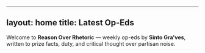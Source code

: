 
---
layout: home
title: Latest Op-Eds
---
Welcome to **Reason Over Rhetoric** — weekly op-eds by **Sinto Gra'ves**, written to prize facts, duty, and critical thought over partisan noise.
